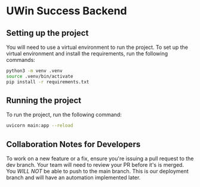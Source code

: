 # UWin Success Backend

## Setting up the project

You will need to use a virtual environment to run the project. To set up the virtual environment and install the requirements, run the following commands:

```bash
python3 -m venv .venv
source .venv/bin/activate
pip install -r requirements.txt
```

## Running the project

To run the project, run the following command:

```bash
uvicorn main:app --reload
```

## Collaboration Notes for Developers

To work on a new feature or a fix, ensure you're issuing a pull request to the dev branch. Your team will need to review your PR before it's is merged. You *WILL NOT* be able to push to the main branch. This is our deployment branch and will have an automation implemented later.
